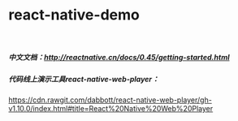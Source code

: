 # react-native-demo
 
 ##### 中文文档：http://reactnative.cn/docs/0.45/getting-started.html
##### 代码线上演示工具react-native-web-player：
https://cdn.rawgit.com/dabbott/react-native-web-player/gh-v1.10.0/index.html#title=React%20Native%20Web%20Player
